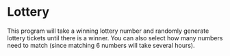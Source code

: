 # Lottery
This program will take a winning lottery number and randomly generate lottery tickets until there is a winner.  You can also select how many numbers need to match (since matching 6 numbers will take several hours).
